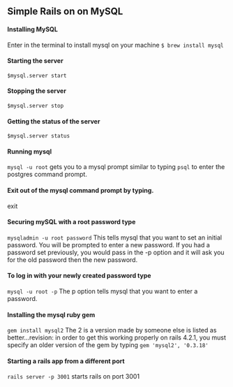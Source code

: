 ## Simple Rails on on MySQL

#### Installing MySQL  
Enter in the terminal to install mysql on your machine
 ```$ brew install mysql```

#### Starting the server
 ```$mysql.server start```

#### Stopping the server
  ```$mysql.server stop```

#### Getting the status of the server
 ```$mysql.server status```

#### Running mysql
 ```mysql -u root```
 gets you to a mysql prompt similar to typing ```psql``` to enter the postgres command prompt.

#### Exit out of the mysql command prompt by typing.
 exit

#### Securing mySQL with a root password type
 ```mysqladmin -u root password```
 This tells mysql that you want to set an initial password. You will be prompted to enter a new password. If you had a password set previously, you would pass in the -p option and it will ask you for the old password then the new password.

#### To log in with your newly created password type
 ```mysql -u root -p```
 The p option tells mysql that you want to enter a password.

#### Installing the mysql ruby gem
 ```gem install mysql2```
 The 2 is a version made by someone else is listed as better...revision: in order to get this working properly on rails 4.2.1, you must specify an older version of the gem by typing ```gem 'mysql2', '0.3.18'```


#### Starting a rails app from a different port
```rails server -p 3001```
starts rails on port 3001
